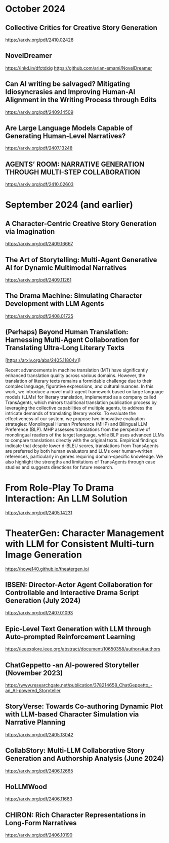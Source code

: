 # October 2024

## Collective Critics for Creative Story Generation
https://arxiv.org/pdf/2410.02428

## NovelDreamer
https://lnkd.in/dfctdxjg
https://github.com/arian-emami/NovelDreamer

## Can AI writing be salvaged? Mitigating Idiosyncrasies and Improving Human-AI Alignment in the Writing Process through Edits
https://arxiv.org/pdf/2409.14509

## Are Large Language Models Capable of Generating Human-Level Narratives?
https://arxiv.org/pdf/2407.13248

## AGENTS’ ROOM: NARRATIVE GENERATION THROUGH MULTI-STEP COLLABORATION
https://arxiv.org/pdf/2410.02603

# September 2024 (and earlier)
## A Character-Centric Creative Story Generation via Imagination
https://arxiv.org/pdf/2409.16667

## The Art of Storytelling: Multi-Agent Generative AI for Dynamic Multimodal Narratives
https://arxiv.org/pdf/2409.11261

## The Drama Machine: Simulating Character Development with LLM Agents
https://arxiv.org/pdf/2408.01725

## (Perhaps) Beyond Human Translation: Harnessing Multi-Agent Collaboration for Translating Ultra-Long Literary Texts
[https://arxiv.org/abs/2405.11804v1]

Recent advancements in machine translation (MT) have significantly enhanced translation quality across various domains. However, the translation of literary texts remains a formidable challenge due to their complex language, figurative expressions, and cultural nuances. In this work, we introduce a novel multi-agent framework based on large language models (LLMs) for literary translation, implemented as a company called TransAgents, which mirrors traditional translation publication process by leveraging the collective capabilities of multiple agents, to address the intricate demands of translating literary works. To evaluate the effectiveness of our system, we propose two innovative evaluation strategies: Monolingual Human Preference (MHP) and Bilingual LLM Preference (BLP). MHP assesses translations from the perspective of monolingual readers of the target language, while BLP uses advanced LLMs to compare translations directly with the original texts. Empirical findings indicate that despite lower d-BLEU scores, translations from TransAgents are preferred by both human evaluators and LLMs over human-written references, particularly in genres requiring domain-specific knowledge. We also highlight the strengths and limitations of TransAgents through case studies and suggests directions for future research.

# From Role-Play To Drama Interaction: An LLM Solution
https://arxiv.org/pdf/2405.14231

# TheaterGen: Character Management with LLM for Consistent Multi-turn Image Generation
https://howe140.github.io/theatergen.io/

## IBSEN: Director-Actor Agent Collaboration for Controllable and Interactive Drama Script Generation (July 2024)
https://arxiv.org/pdf/2407.01093

## Epic-Level Text Generation with LLM through Auto-prompted Reinforcement Learning
https://ieeexplore.ieee.org/abstract/document/10650358/authors#authors

## ChatGeppetto -an AI-powered Storyteller (November 2023)
https://www.researchgate.net/publication/378214658_ChatGeppetto_-an_AI-powered_Storyteller

## StoryVerse: Towards Co-authoring Dynamic Plot with LLM-based Character Simulation via Narrative Planning
https://arxiv.org/pdf/2405.13042

## CollabStory: Multi-LLM Collaborative Story Generation and Authorship Analysis (June 2024)
https://arxiv.org/pdf/2406.12665

## HoLLMWood
https://arxiv.org/pdf/2406.11683

## CHIRON: Rich Character Representations in Long-Form Narratives
https://arxiv.org/pdf/2406.10190

